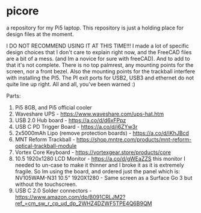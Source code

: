 # picore
a repository for my Pi5 laptop. 
This repository is just a holding place for design files at the moment.  

I DO NOT RECOMMEND USING IT AT THIS TIME!!! I made a lot of specific design choices that I don't care to explain right now, and the FreeCAD files are a bit of a mess. (and Im a novice for sure with freeCAD). And to add to that it's not complete. There is no top palmrest, any mounting points for the screen, nor a front bezel. Also the mounting points for the trackball interfere with installing the PI5. The PI exit ports for USB2, USB3 and ethernet do not quite line up right. All and all, you've been warned :) 

Parts:



1. Pi5 8GB, and Pi5 official cooler
2. Waveshare UPS - https://www.waveshare.com/ups-hat.htm
3. USB 2.0 Hub board - https://a.co/d/d6xFPpz
4. USB C PD Trigger Board - https://a.co/d/i6ZYw3r
5. 2x5000mAh Lipo (remove protection boards) - https://a.co/d/iKhJBcd
6. MNT Reform Trackball - https://shop.mntre.com/products/mnt-reform-optical-trackball-module
7. Vortex Core Keyboard - https://vortexgear.store/products/core
8. 10.5 1920x1280 LCD Monitor - https://a.co/d/gWEaZZS
        this monitor I needed to un-case to make it thinner and I broke it as it is extremely fragile. So Im using the board, and ordered just the panel which is:
        NV105WAM-N31 10.5” 1920X1280 - Same screen as a Surface Go 3 but without the touchscreen.
9. USB C 2.0 Solder connectors - https://www.amazon.com/dp/B091CRLJM2?ref_=cm_sw_r_cp_ud_dp_2WHZ4DZWF5TPE4Q6B9QM
